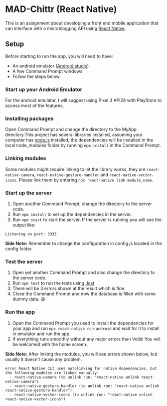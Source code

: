 # MAD-Chittr (React Native)
This is an assignment about developing a front end mobile application that can interface with a microblogging API using [React Native](https://facebook.github.io/react-native/).

## Setup
Before starting to run the app, you will need to have:
- An android emulator ([Android studio](https://developer.android.com/studio))
- A few Command Prompt windows
- Follow the steps below

### Start up your Android Emulator
For the android emulator, I will suggest using Pixel 3 API28 with PlayStore to access most of the features.

### Installing packages
Open Command Prompt and change the directory to the MyApp directory.This project has several libraries installed, assuming your computer has [node.js](https://nodejs.org/en/) installed, the dependencies will be installed in the local node_modules folder by running `npm install` in the Command Prompt.

### Linking modules
Some modules might require linking to let the library works, they are `react-native-camera`, `react-native-gesture-handler` and `react-native-vector-icons`. Please link them by entering `npx react-native link module_name`.

### Start up the server
1. Open another Command Prompt, change the directory to the server code.
2. Run `npm install` to set up the dependencies in the server.
3. Run `npm start` to start the server. If the server is running you will see the output like:
```
Listening on port: 3333
```
**Side Note:** Remember to change the configuration in config.js located in the config folder.

### Test the server
1. Open yet another Command Prompt and also change the directory to the server code.
2. Run `npm test` to run the tests using [Jest](https://jestjs.io/).
3. There will be 3 errors shown at the result which is fine.
4. Close the Command Prompt and now the database is filled with some dummy data. :smiley:

### Run the app
1. Open the Command Prompt you used to install the dependencies for your app and run `npx react-native run-android` and wait for it to install in emulator and run the app.
2. If everything runs smoothly without any major errors then Voilà! You will be welcomed with the home screen.

**Side Note:** After linking the modules, you will see errors shown below, but usually it doesn't cause any problem.
```
error React Native CLI uses autolinking for native dependencies, but the following modules are linked manually:
  - react-native-camera (to unlink run: "react-native unlink react-native-camera")
  - react-native-gesture-handler (to unlink run: "react-native unlink react-native-gesture-handler")
  - react-native-vector-icons (to unlink run: "react-native unlink react-native-vector-icons")
```
